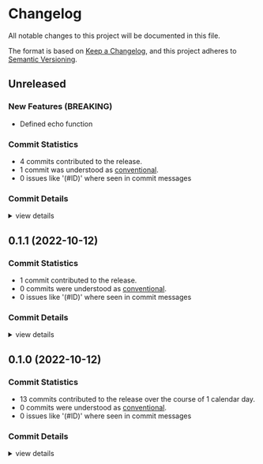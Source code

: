 # Changelog

All notable changes to this project will be documented in this file.

The format is based on [Keep a Changelog](https://keepachangelog.com/en/1.0.0/),
and this project adheres to [Semantic Versioning](https://semver.org/spec/v2.0.0.html).

## Unreleased

### New Features (BREAKING)

 - <csr-id-459df2715e0f3477a23167946dfd6690efbeb8ab/> Defined echo function


### Commit Statistics

<csr-read-only-do-not-edit/>

 - 4 commits contributed to the release.
 - 1 commit was understood as [conventional](https://www.conventionalcommits.org).
 - 0 issues like '(#ID)' where seen in commit messages

### Commit Details

<csr-read-only-do-not-edit/>

<details><summary>view details</summary>

 * **Uncategorized**
    - Defined echo function ([`459df27`](https://github.com/apepkuss/smart-publish-test/commit/459df2715e0f3477a23167946dfd6690efbeb8ab))
    - update changelog ([`b8e4f1d`](https://github.com/apepkuss/smart-publish-test/commit/b8e4f1d797277980ee1346048c7f4d453b0d009a))
    - [feat!] add print func ([`4f7ad8e`](https://github.com/apepkuss/smart-publish-test/commit/4f7ad8e6f55e48375df38e185a1c44bcd52cc054))
    - update adder ([`27f1a52`](https://github.com/apepkuss/smart-publish-test/commit/27f1a5248b7170dd18eccf5faf89d195ab65defd))
</details>

## 0.1.1 (2022-10-12)

### Commit Statistics

<csr-read-only-do-not-edit/>

 - 1 commit contributed to the release.
 - 0 commits were understood as [conventional](https://www.conventionalcommits.org).
 - 0 issues like '(#ID)' where seen in commit messages

### Commit Details

<csr-read-only-do-not-edit/>

<details><summary>view details</summary>

 * **Uncategorized**
    - update ([`292704a`](https://github.com/apepkuss/smart-publish-test/commit/292704a5d73699f4cb6a98377645d250a9654674))
</details>

## 0.1.0 (2022-10-12)

### Commit Statistics

<csr-read-only-do-not-edit/>

 - 13 commits contributed to the release over the course of 1 calendar day.
 - 0 commits were understood as [conventional](https://www.conventionalcommits.org).
 - 0 issues like '(#ID)' where seen in commit messages

### Commit Details

<csr-read-only-do-not-edit/>

<details><summary>view details</summary>

 * **Uncategorized**
    - Release smart-add-one-new v0.1.0 ([`3df15f8`](https://github.com/apepkuss/smart-publish-test/commit/3df15f8919e5d43259128e3768f014939c09381a))
    - update ([`4c430e8`](https://github.com/apepkuss/smart-publish-test/commit/4c430e8f2d4104a616e1759eb243f24de264f904))
    - Cargo ([`c3ff9c6`](https://github.com/apepkuss/smart-publish-test/commit/c3ff9c624a810e8c9abe52068bc8203a5f32de57))
    - update adder cargo ([`f7ed2b9`](https://github.com/apepkuss/smart-publish-test/commit/f7ed2b985fe7791bf5e890de1e31fbc50c117c2f))
    - Release smart-add-one v0.0.1 ([`6bace9c`](https://github.com/apepkuss/smart-publish-test/commit/6bace9c71a7e2c3ca99a243739fb48424cedc8dd))
    - update cargo ([`0e59307`](https://github.com/apepkuss/smart-publish-test/commit/0e5930737818c25bd325f271650b6f8c96633273))
    - Release smart-add-one v0.0.1, smart-adder v0.0.1 ([`b4a36de`](https://github.com/apepkuss/smart-publish-test/commit/b4a36de6d0566906c6a5af91f89fc8bad5ae94f5))
    - changelog ([`0e77aeb`](https://github.com/apepkuss/smart-publish-test/commit/0e77aebe7a68226733cddf34236d9ca6185e3959))
    - versioning ([`a1e4db3`](https://github.com/apepkuss/smart-publish-test/commit/a1e4db3baf0fdec4ace54f91897f37b243629abc))
    - update adder ([`c7c8f07`](https://github.com/apepkuss/smart-publish-test/commit/c7c8f07b19833d763660bd29283a11b03e990d3d))
    - rename ([`9510f38`](https://github.com/apepkuss/smart-publish-test/commit/9510f3819fa65afa0ae08da64b66e4f8fed1fa3d))
    - add_one ([`6facc69`](https://github.com/apepkuss/smart-publish-test/commit/6facc69f85f357435aaaa71eca9f50f70891bba6))
    - adder ([`db681b0`](https://github.com/apepkuss/smart-publish-test/commit/db681b0446d36c6d152c757cc4ba155e0c53e892))
</details>


